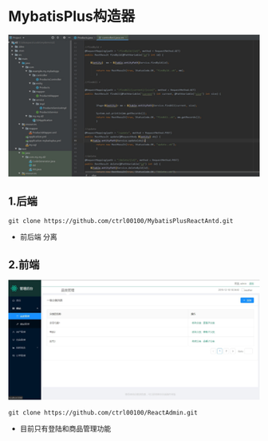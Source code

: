 # MybatisPlus构造器

![dm](https://github.com/ctrl00100/MybatisPlusReactAntd/blob/master/img/dm.jpg)

## 1.后端

```shell
git clone https://github.com/ctrl00100/MybatisPlusReactAntd.git
```

- 前后端    分离

## 2.前端

![qt](https://github.com/ctrl00100/MybatisPlusReactAntd/blob/master/img/qt.jpg)

```shell
git clone https://github.com/ctrl00100/ReactAdmin.git
```
- 目前只有登陆和商品管理功能